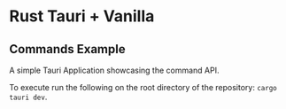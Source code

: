 # Rust Tauri + Vanilla
## Commands Example

A simple Tauri Application showcasing the command API.

To execute run the following on the root directory of the repository: `cargo tauri dev`.